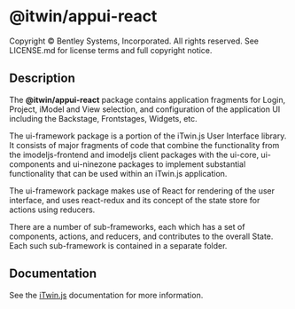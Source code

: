 # @itwin/appui-react

Copyright © Bentley Systems, Incorporated. All rights reserved. See LICENSE.md for license terms and full copyright notice.

## Description

The __@itwin/appui-react__ package contains application fragments for Login, Project, iModel and View selection, and configuration of the application UI including the Backstage, Frontstages, Widgets, etc.

The ui-framework package is a portion of the iTwin.js User Interface library. It consists of major fragments of code that combine the
functionality from the imodeljs-frontend and imodeljs client packages with the ui-core, ui-components and ui-ninezone packages to implement substantial
functionality that can be used within an iTwin.js application.

The ui-framework package makes use of React for rendering of the user interface, and uses react-redux and its concept of the state store for
actions using reducers.

There are a number of sub-frameworks, each which has a set of components, actions, and reducers, and contributes to the overall State. Each such
sub-framework is contained in a separate folder.

## Documentation

See the [iTwin.js](https://www.itwinjs.org) documentation for more information.
